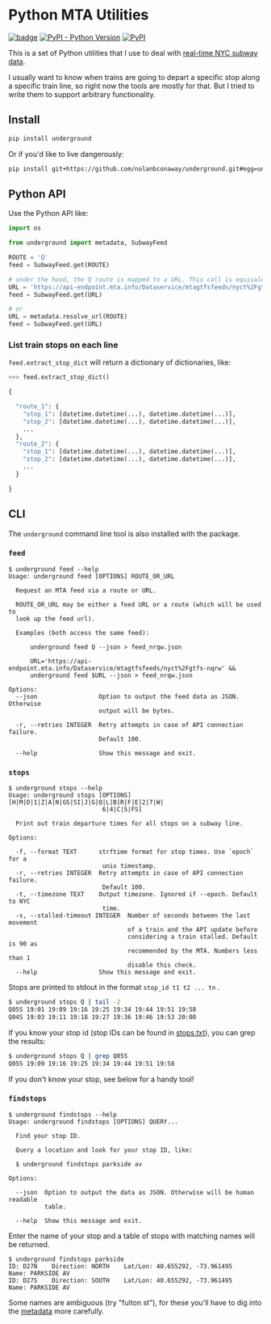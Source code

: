 # Python MTA Utilities

[![badge](https://github.com/nolanbconaway/underground/workflows/Push/badge.svg)](https://github.com/nolanbconaway/underground/actions)
[![PyPI - Python Version](https://img.shields.io/pypi/pyversions/underground)](https://pypi.org/project/underground/)
[![PyPI](https://img.shields.io/pypi/v/underground)](https://pypi.org/project/underground/)

This is a set of Python utilities that I use to deal with [real-time NYC subway data](https://datamine.mta.info/).

I usually want to know when trains are going to depart a specific stop along a specific train line, so right now the tools are mostly for that. But I tried to write them to support arbitrary functionality.

## Install

``` sh
pip install underground
```

Or if you'd like to live dangerously:

``` sh
pip install git+https://github.com/nolanbconaway/underground.git#egg=underground
```

## Python API

Use the Python API like:

``` python
import os

from underground import metadata, SubwayFeed

ROUTE = 'Q'
feed = SubwayFeed.get(ROUTE)

# under the hood, the Q route is mapped to a URL. This call is equivalent:
URL = 'https://api-endpoint.mta.info/Dataservice/mtagtfsfeeds/nyct%2Fgtfs-nqrw'
feed = SubwayFeed.get(URL)

# or
URL = metadata.resolve_url(ROUTE)
feed = SubwayFeed.get(URL)
```

### List train stops on each line

`feed.extract_stop_dict` will return a dictionary of dictionaries, like:

```python
>>> feed.extract_stop_dict()

{

  "route_1": {
    "stop_1": [datetime.datetime(...), datetime.datetime(...)], 
    "stop_2": [datetime.datetime(...), datetime.datetime(...)], 
    ...
  }, 
  "route_2": {
    "stop_1": [datetime.datetime(...), datetime.datetime(...)], 
    "stop_2": [datetime.datetime(...), datetime.datetime(...)], 
    ...
  }

}
```

## CLI

The `underground` command line tool is also installed with the package.

### `feed` 
```
$ underground feed --help
Usage: underground feed [OPTIONS] ROUTE_OR_URL

  Request an MTA feed via a route or URL.

  ROUTE_OR_URL may be either a feed URL or a route (which will be used to
  look up the feed url).

  Examples (both access the same feed):

      underground feed Q --json > feed_nrqw.json

      URL='https://api-endpoint.mta.info/Dataservice/mtagtfsfeeds/nyct%2Fgtfs-nqrw' &&
      underground feed $URL --json > feed_nrqw.json

Options:
  --json                 Option to output the feed data as JSON. Otherwise
                         output will be bytes.

  -r, --retries INTEGER  Retry attempts in case of API connection failure.
                         Default 100.

  --help                 Show this message and exit.
```

### `stops` 

```
$ underground stops --help
Usage: underground stops [OPTIONS] [H|M|D|1|Z|A|N|GS|SI|J|G|Q|L|B|R|F|E|2|7|W|
                          6|4|C|5|FS]
    
  Print out train departure times for all stops on a subway line.

Options:

  -f, --format TEXT      strftime format for stop times. Use `epoch` for a
                          unix timestamp.
  -r, --retries INTEGER  Retry attempts in case of API connection failure.
                          Default 100.
  -t, --timezone TEXT    Output timezone. Ignored if --epoch. Default to NYC
                          time.
  -s, --stalled-timeout INTEGER  Number of seconds between the last movement
                                 of a train and the API update before
                                 considering a train stalled. Default is 90 as
                                 recommended by the MTA. Numbers less than 1
                                 disable this check.
  --help                 Show this message and exit.
```

Stops are printed to stdout in the format `stop_id t1 t2 ... tn` .

``` sh
$ underground stops Q | tail -2
Q05S 19:01 19:09 19:16 19:25 19:34 19:44 19:51 19:58
Q04S 19:03 19:11 19:18 19:27 19:36 19:46 19:53 20:00
```

If you know your stop id (stop IDs can be found in [stops.txt](http://web.mta.info/developers/data/nyct/subway/google_transit.zip)), you can grep the results:

``` sh
$ underground stops Q | grep Q05S
Q05S 19:09 19:16 19:25 19:34 19:44 19:51 19:58
```

If you don't know your stop, see below for a handy tool!

### `findstops` 

```
$ underground findstops --help
Usage: underground findstops [OPTIONS] QUERY...

  Find your stop ID.

  Query a location and look for your stop ID, like:

  $ underground findstops parkside av

Options:

  --json  Option to output the data as JSON. Otherwise will be human readable
          table.

  --help  Show this message and exit.
```

Enter the name of your stop and a table of stops with matching names will be returned.

```
$ underground findstops parkside
ID: D27N    Direction: NORTH    Lat/Lon: 40.655292, -73.961495    Name: PARKSIDE AV
ID: D27S    Direction: SOUTH    Lat/Lon: 40.655292, -73.961495    Name: PARKSIDE AV
```

Some names are ambiguous (try "fulton st"), for these you'll have to dig into the [metadata](http://web.mta.info/developers/data/nyct/subway/google_transit.zip) more carefully.
